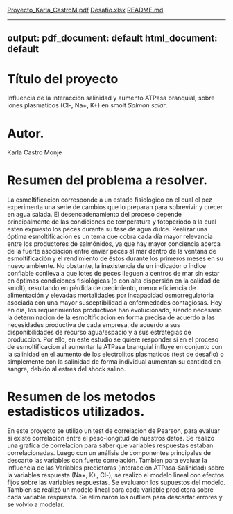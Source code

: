 [Proyecto_Karla_CastroM.pdf](https://github.com/KarlaCastroM/KarlaCastroM/files/6894550/Proyecto_Karla_CastroM.pdf)
[Desafio.xlsx](https://github.com/KarlaCastroM/KarlaCastroM/files/6894562/Desafio.xlsx)
[README.md](https://github.com/KarlaCastroM/KarlaCastroM/files/6894631/README.md)


---
output:
  pdf_document: default
  html_document: default
---

# Título del proyecto
Influencia de la interaccion salinidad y aumento ATPasa branquial, sobre iones plasmaticos (Cl-, Na+, K+) en smolt *Salmon salar*.

# Autor.
Karla Castro Monje

# Resumen del problema a resolver.
La esmoltificacion corresponde a un estado fisiologico en el cual el pez experimenta una serie de cambios que lo preparan para sobrevivir y crecer en agua salada. El desencadenamiento del proceso depende principalmente de las condiciones de temperatura y fotoperiodo a la cual esten expuesto los peces durante su fase de agua dulce.
Realizar una óptima esmoltificación es un tema que cobra cada día mayor relevancia entre los productores de salmónidos, ya que hay mayor conciencia acerca de la fuerte asociación entre enviar peces al mar dentro de la ventana de esmoltificación y el rendimiento de éstos durante los primeros meses en su nuevo ambiente. No obstante, la inexistencia de un indicador o índice confiable conlleva a que lotes de peces lleguen a centros de mar sin estar en óptimas condiciones fisiológicas (o con alta dispersión en la calidad de smolt), resultando en pérdida de crecimiento, menor eficiencia de alimentación y elevadas mortalidades por incapacidad osmorregulatoria asociada con una mayor susceptibilidad a enfermedades contagiosas.
Hoy en dia, los requerimientos productivos han evolucionado, siendo necesario la determinacion de la esmoltificacion en forma precisa de acuerdo a las necesidades productiva de cada empresa, de acuerdo a sus disponibilidades de recurso agua/espacio y a sus estrategias de produccion.
Por ello, en este estudio se quiere responder si en el proceso de esmoltificacion al aumentar la ATPasa branquial influye en conjunto con la salinidad en el aumento de los electrolitos plasmaticos (test de desafio) o simplemente con la salinidad de forma individual aumentan su cantidad en sangre, debido al estres del shock salino. 

# Resumen de los metodos estadisticos utilizados.
En este proyecto se utilizo un test de correlacion de Pearson, para evaluar si existe correlacion entre el peso-longitud de nuestros datos.
Se realizo una grafica de correlacion para saber que variables respuestas estaban correlacionadas.
Luego con un análisis de componentes principales de descarto las variables con fuerte correlación.
Tambien para evaluar la influencia de las Variables predictoras (interaccion ATPasa-Salinidad) sobre la variables respuesta (Na+, K+, Cl-), se realizo el modelo lineal con efectos fijos sobre las variables respuestas.
Se evaluaron los supuestos del modelo.
Tambien se realizó un modelo lineal para cada variable predictora sobre cada variable respuesta.
Se eliminaron los outliers para descartar errores y se volvio a modelar.




